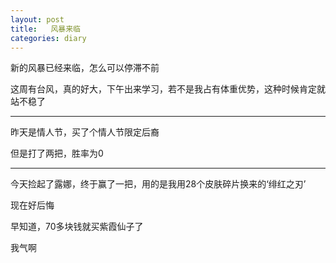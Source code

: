 ```yaml
---
layout: post
title:   风暴来临
categories: diary
---
```










新的风暴已经来临，怎么可以停滞不前



这周有台风，真的好大，下午出来学习，若不是我占有体重优势，这种时候肯定就站不稳了



---

昨天是情人节，买了个情人节限定后裔

但是打了两把，胜率为0

---

今天捡起了露娜，终于赢了一把，用的是我用28个皮肤碎片换来的‘绯红之刃’

现在好后悔

早知道，70多块钱就买紫霞仙子了

我气啊